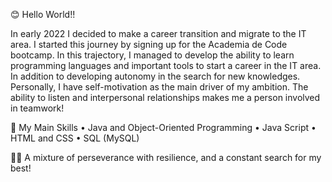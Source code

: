 
😊 Hello World!!

In early 2022 I decided to make a career transition and migrate to the IT area.
I started this journey by signing up for the Academia de Code bootcamp.
In this trajectory, I managed to develop the ability to learn programming languages and important tools to start a career in the IT area.
In addition to developing autonomy in the search for new knowledges.
Personally, I have self-motivation as the main driver of my ambition.
The ability to listen and interpersonal relationships makes me a person involved in teamwork!


🧰 My Main Skills
•	Java and Object-Oriented Programming
•	Java Script 
•	HTML and CSS
• SQL (MySQL)

🐱‍💻 A mixture of perseverance with resilience, and a constant search for my best!


